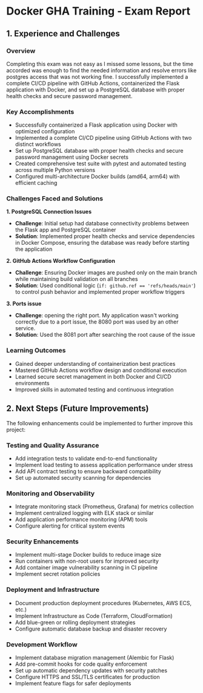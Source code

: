 # Docker GHA Training - Exam Report

## 1. Experience and Challenges

### Overview
Completing this exam was not easy as I missed some lessons, but the time accorded was enough to find the needed information and resolve errors like postgres access that was not working fine. I successfully implemented a complete CI/CD pipeline with GitHub Actions, containerized the Flask application with Docker, and set up a PostgreSQL database with proper health checks and secure password management.

### Key Accomplishments
- Successfully containerized a Flask application using Docker with optimized configuration
- Implemented a complete CI/CD pipeline using GitHub Actions with two distinct workflows
- Set up PostgreSQL database with proper health checks and secure password management using Docker secrets
- Created comprehensive test suite with pytest and automated testing across multiple Python versions
- Configured multi-architecture Docker builds (amd64, arm64) with efficient caching

### Challenges Faced and Solutions

**1. PostgreSQL Connection Issues**
- **Challenge**: Initial setup had database connectivity problems between the Flask app and PostgreSQL container
- **Solution**: Implemented proper health checks and service dependencies in Docker Compose, ensuring the database was ready before starting the application

**2. GitHub Actions Workflow Configuration**
- **Challenge**: Ensuring Docker images are pushed only on the main branch while maintaining build validation on all branches
- **Solution**: Used conditional logic (`if: github.ref == 'refs/heads/main'`) to control push behavior and implemented proper workflow triggers

**3. Ports issue**
- **Challenge**: opening the right port. My application wasn't working correctly due to a port issue, the 8080 port was used by an other service.
- **Solution**: Used the 8081 port after searching the root cause of the issue 


### Learning Outcomes
- Gained deeper understanding of containerization best practices
- Mastered GitHub Actions workflow design and conditional execution
- Learned secure secret management in both Docker and CI/CD environments
- Improved skills in automated testing and continuous integration

## 2. Next Steps (Future Improvements)

The following enhancements could be implemented to further improve this project:

### Testing and Quality Assurance
- Add integration tests to validate end-to-end functionality
- Implement load testing to assess application performance under stress
- Add API contract testing to ensure backward compatibility
- Set up automated security scanning for dependencies

### Monitoring and Observability
- Integrate monitoring stack (Prometheus, Grafana) for metrics collection
- Implement centralized logging with ELK stack or similar
- Add application performance monitoring (APM) tools
- Configure alerting for critical system events

### Security Enhancements
- Implement multi-stage Docker builds to reduce image size
- Run containers with non-root users for improved security
- Add container image vulnerability scanning in CI pipeline
- Implement secret rotation policies

### Deployment and Infrastructure
- Document production deployment procedures (Kubernetes, AWS ECS, etc.)
- Implement Infrastructure as Code (Terraform, CloudFormation)
- Add blue-green or rolling deployment strategies
- Configure automatic database backup and disaster recovery

### Development Workflow
- Implement database migration management (Alembic for Flask)
- Add pre-commit hooks for code quality enforcement
- Set up automatic dependency updates with security patches
- Configure HTTPS and SSL/TLS certificates for production
- Implement feature flags for safer deployments



